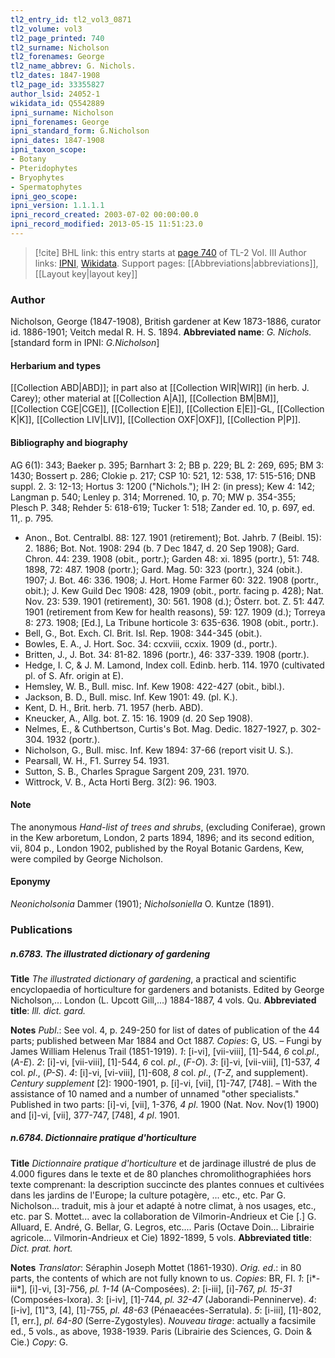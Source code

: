 ```yaml
---
tl2_entry_id: tl2_vol3_0871
tl2_volume: vol3
tl2_page_printed: 740
tl2_surname: Nicholson
tl2_forenames: George
tl2_name_abbrev: G. Nichols.
tl2_dates: 1847-1908
tl2_page_id: 33355827
author_lsid: 24052-1
wikidata_id: Q5542889
ipni_surname: Nicholson
ipni_forenames: George
ipni_standard_form: G.Nicholson
ipni_dates: 1847-1908
ipni_taxon_scope: 
- Botany
- Pteridophytes
- Bryophytes
- Spermatophytes
ipni_geo_scope: 
ipni_version: 1.1.1.1
ipni_record_created: 2003-07-02 00:00:00.0
ipni_record_modified: 2013-05-15 11:51:23.0
---
```


> [!cite] BHL link: this entry starts at [page 740](https://www.biodiversitylibrary.org/page/33355827) of TL-2 Vol. III
> Author links: [IPNI](https://www.ipni.org/a/24052-1), [Wikidata](https://www.wikidata.org/wiki/Q5542889). Support pages: [[Abbreviations|abbreviations]], [[Layout key|layout key]]

### Author

Nicholson, George (1847-1908), British gardener at Kew 1873-1886, curator id. 1886-1901; Veitch medal R. H. S. 1894. 
**Abbreviated name**: *G. Nichols.* \[standard form in IPNI: *G.Nicholson*\]

#### Herbarium and types

[[Collection ABD|ABD]]; in part also at [[Collection WIR|WIR]] (in herb. J. Carey); other material at [[Collection A|A]], [[Collection BM|BM]], [[Collection CGE|CGE]], [[Collection E|E]], [[Collection E|E]]-GL, [[Collection K|K]], [[Collection LIV|LIV]], [[Collection OXF|OXF]], [[Collection P|P]].

#### Bibliography and biography

AG 6(1): 343; Baeker p. 395; Barnhart 3: 2; BB p. 229; BL 2: 269, 695; BM 3: 1430; Bossert p. 286; Clokie p. 217; CSP 10: 521, 12: 538, 17: 515-516; DNB suppl. 2. 3: 12-13; Hortus 3: 1200 ("Nichols."); IH 2: (in press); Kew 4: 142; Langman p. 540; Lenley p. 314; Morrened. 10, p. 70; MW p. 354-355; Plesch P. 348; Rehder 5: 618-619; Tucker 1: 518; Zander ed. 10, p. 697, ed. 11,. p. 795.
- Anon., Bot. Centralbl. 88: 127. 1901 (retirement); Bot. Jahrb. 7 (Beibl. 15): 2. 1886; Bot. Not. 1908: 294 (b. 7 Dec 1847, d. 20 Sep 1908); Gard. Chron. 44: 239. 1908 (obit., portr.); Garden 48: xi. 1895 (portr.), 51: 748. 1898, 72: 487. 1908 (portr.); Gard. Mag. 50: 323 (portr.), 324 (obit.). 1907; J. Bot. 46: 336. 1908; J. Hort. Home Farmer 60: 322. 1908 (portr., obit.); J. Kew Guild Dec 1908: 428, 1909 (obit., portr. facing p. 428); Nat. Nov. 23: 539. 1901 (retirement), 30: 561. 1908 (d.); Österr. bot. Z. 51: 447. 1901 (retirement from Kew for health reasons), 59: 127. 1909 (d.); Torreya 8: 273. 1908; \[Ed.\], La Tribune horticole 3: 635-636. 1908 (obit., portr.).
- Bell, G., Bot. Exch. Cl. Brit. Isl. Rep. 1908: 344-345 (obit.).
- Bowles, E. A., J. Hort. Soc. 34: ccxviii, ccxix. 1909 (d., portr.).
- Britten, J., J. Bot. 34: 81-82. 1896 (portr.), 46: 337-339. 1908 (portr.).
- Hedge, I. C, & J. M. Lamond, Index coll. Edinb. herb. 114. 1970 (cultivated pl. of S. Afr. origin at E).
- Hemsley, W. B., Bull. misc. Inf. Kew 1908: 422-427 (obit., bibl.).
- Jackson, B. D., Bull. misc. Inf. Kew 1901: 49. (pl. K.).
- Kent, D. H., Brit. herb. 71. 1957 (herb. ABD).
- Kneucker, A., Allg. bot. Z. 15: 16. 1909 (d. 20 Sep 1908).
- Nelmes, E., & Cuthbertson, Curtis's Bot. Mag. Dedic. 1827-1927, p. 302-304. 1932 (portr.).
- Nicholson, G., Bull. misc. Inf. Kew 1894: 37-66 (report visit U. S.).
- Pearsall, W. H., F1. Surrey 54. 1931.
- Sutton, S. B., Charles Sprague Sargent 209, 231. 1970.
- Wittrock, V. B., Acta Horti Berg. 3(2): 96. 1903.

#### Note

The anonymous *Hand-list of trees and shrubs*, (excluding Coniferae), grown in the Kew arboretum, London, 2 parts 1894, 1896; and its second edition, vii, 804 p., London 1902, published by the Royal Botanic Gardens, Kew, were compiled by George Nicholson.

#### Eponymy

*Neonicholsonia* Dammer (1901); *Nicholsoniella* O. Kuntze (1891).

### Publications

##### n.6783. The illustrated dictionary of gardening

**Title**
*The illustrated dictionary of gardening*, a practical and scientific encyclopaedia of horticulture for gardeners and botanists. Edited by George Nicholson,... London (L. Upcott Gill,...) 1884-1887, 4 vols. Qu.
**Abbreviated title**: *Ill. dict. gard.*

**Notes**
*Publ*.: See vol. 4, p. 249-250 for list of dates of publication of the 44 parts; published between Mar 1884 and Oct 1887. *Copies*: G, US. – Fungi by James William Helenus Trail (1851-1919).
*1*: \[i-vi\], \[vii-viii\], \[1\]-544, *6* col.*pl*., (*A-E*).
*2*: \[i\]-vi, \[vii-viii\], \[1\]-544, *6* col. *pl*., (*F-O*).
*3*: \[i\]-vi, \[vii-viii\], \[1\]-537, *4* col. *pl*., (*P-S*).
*4*: \[i\]-vi, \[vi-viii\], \[1\]-608, *8* col. *pl*., (*T-Z*, and supplement).
*Century supplement* \[2\]: 1900-1901, p. \[i\]-vi, \[vii\], \[1\]-747, \[748\]. – With the assistance of 10 named and a number of unnamed "other specialists." Published in two parts: \[i\]-vi, \[vii\], 1-376, *4 pl*. 1900 (Nat. Nov. Nov(1) 1900) and \[i\]-vi, \[vii\], 377-747, \[748\], *4 pl*. 1901.

##### n.6784. Dictionnaire pratique d'horticulture

**Title**
*Dictionnaire pratique d'horticulture* et de jardinage illustré de plus de 4.000 figures dans le texte et de 80 planches chromolithographiées hors texte comprenant: la description succincte des plantes connues et cultivées dans les jardins de l'Europe; la culture potagère, ... etc., etc. Par G. Nicholson... traduit, mis à jour et adapté à notre climat, à nos usages, etc., etc. par S. Mottet... avec la collaboration de Vilmorin-Andrieux et Cie \[.\] G. Alluard, E. André, G. Bellar, G. Legros, etc.... Paris (Octave Doin... Librairie agricole... Vilmorin-Andrieux et Cie) 1892-1899, 5 vols.
**Abbreviated title**: *Dict. prat. hort.*

**Notes**
*Translator*: Séraphin Joseph Mottet (1861-1930).
*Orig. ed*.: in 80 parts, the contents of which are not fully known to us. *Copies*: BR, FI.
*1*: \[i\*-iii\*\], \[i\]-vi, \[3\]-756, *pl. 1-14* (A-Composées).
*2*: \[i-iii\], \[i\]-767, *pl. 15-31* (Composées-Ixora).
*3*: \[i-iv\], \[1\]-744, *pl. 32-47* (Jaborandi-Penninerve).
*4*: \[i-iv\], \[1\]"3, \[4\], \[1\]-755, *pl. 48-63* (Pénaeacées-Serratula).
*5*: \[i-iii\], \[1\]-802, \[1, err.\], *pl. 64-80* (Serre-Zygostyles).
*Nouveau tirage*: actually a facsimile ed., 5 vols., as above, 1938-1939. Paris (Librairie des Sciences, G. Doin & Cie.) *Copy*: G.

